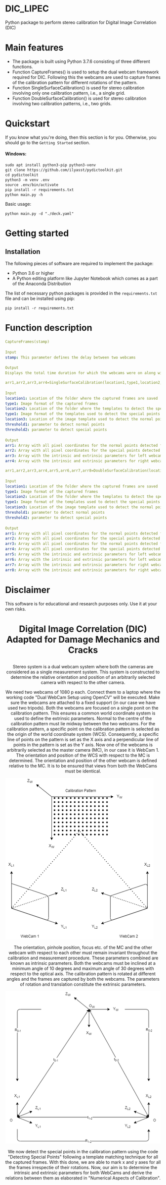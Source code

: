 # DIC_LIPEC
Python package to perform stereo calibration for Digital Image Correlation (DIC)

# Main features

* The package is built using Python 3.7.6 consisting of three different functions.
* Function CaptureFrames() is used to setup the dual webcam framework required for DIC. Following this the webcams are used to capture frames of the calibration pattern for different rotations of the pattern.
* Function SingleSurfaceCalibration() is used for stereo calibration involving only one calibration pattern, i.e., a single grid.
* Function DoubleSurfaceCalibration() is used for stereo calibration involving two calibration patterns, i.e., two grids.

# Quickstart

If you know what you're doing, then this section is for you. Otherwise, you should go to the `Getting Started` section.

#### Windows:

```
sudo apt install python3-pip python3-venv
git clone https://github.com/ilyasst/pydictoolkit.git
cd pydictoolkit
python3 -m venv .env
source .env/bin/activate
pip install -r requirements.txt
python main.py -h
```

Basic usage:
```
python main.py -d "./deck.yaml"
```

# Getting started

## Installation

The following pieces of software are required to implement the package:

* Python 3.6 or higher
* A Python editing platform like Jupyter Notebook which comes as a part of the Anaconda Distribution

The list of necessary python packages is provided in the `requirements.txt` file and can be installed using pip:
```
pip install -r requirements.txt
```
# Function description
```yaml
CaptureFrames(stamp)

Input
stamp: This parameter defines the delay between two webcams

Output
Displays the total time duration for which the webcams were on along with their time stamp along with the total number of frames captured by both webcams. Besides, with the user permission, the functions saves all the captured frames in the C drive of the devicebeing used. Images are saved in by the names xxxxx_y where xxxxx represents the frame number while y is 1 if the frame is captured by the left webcam and 0 for right webcam.

```
```yaml
arr1,arr2,arr3,arr4=SingleSurfaceCalibration(location1,type1,location2,type2,location3,threshold1,threshold2)

Input
location1: Location of the folder where the captured frames are saved
type1: Image format of the captured frames
location2: Location of the folder where the templates to detect the special points are saved
type1: Image format of the templates used to detect the special points
location3: Location of the image template used to detect the normal points
threshold1: parameter to detect normal points
threshold2: parameter to detect special points

Output
arr1: Array with all pixel coordinates for the normal points detected for all frames
arr2: Array with all pixel coordinates for the special points detected for all frames
arr3: Array with the intrinsic and extrinsic parameters for left webcam
arr4: Array with the intrinsic and extrinsic parameters for right webcam

```

```yaml
arr1,arr2,arr3,arr4,arr5,arr6,arr7,arr8=DoubleSurfaceCalibration(location1,type1,location2,type2,location3,threshold1,threshold2)

Input
location1: Location of the folder where the captured frames are saved
type1: Image format of the captured frames
location2: Location of the folder where the templates to detect the special points are saved
type1: Image format of the templates used to detect the special points
location3: Location of the image template used to detect the normal points
threshold1: parameter to detect normal points
threshold2: parameter to detect special points

Output
arr1: Array with all pixel coordinates for the normal points detected for grid 1 for all frames
arr2: Array with all pixel coordinates for the special points detected for grid 2 for all frames
arr3: Array with all pixel coordinates for the normal points detected for grid 1 for all frames
arr4: Array with all pixel coordinates for the special points detected for grid 2 for all frames
arr5: Array with the intrinsic and extrinsic parameters for left webcam for grid 1
arr6: Array with the intrinsic and extrinsic parameters for left webcam for grid 2
arr7: Array with the intrinsic and extrinsic parameters for right webcam for grid 1
arr8: Array with the intrinsic and extrinsic parameters for right webcam for grid 2

```


# Disclaimer

This software is for educational and research purposes only. Use it at your own risks.

















# <p align="center">Digital Image Correlation (DIC) Adapted for Damage Mechanics and Cracks</p>

<p align="center">
Stereo system is a dual webcam system where both the cameras are considered as a single measurement system. This system is constructed to determine the relative orientation and position of an arbitrarily selected camera with respect to the other camera.
</p>

<p align="center">
We need two webcams of 1080 p each. Connect them to a laptop where the working code "Dual WebCam Setup using OpenCV" will be executed. Make sure the webcams are attached to a fixed support (in our case we have used two tripods). Both the webcams are focused on a single ponit on the calibration pattern. This ensures a common world coordinate system is used to define the extrinsic parameters. Normal to the centre of the calibration pattern must lie midway between the two webcams. For the calibration pattern, a specific point on the calibration pattern is selected as the origin of the world coordinate system (WCS). Consequently, a specific line of points on the pattern is set as the X axis and a perpendicular line of points in the pattern is set as the Y axis. Now one of the webcams is arbitrarily selected as the master camera (MC), in our case it is WebCam 1. The orientation and position of the WCS with respect to the MC is determined. The orientation and position of the other webcam is defined relative to the MC. It is to be ensured that views from both the WebCams must be identical.
</p>

![Focus of WebCams](https://github.com/stochasticmaterialism/Digital-Image-Correlation-DIC-/blob/main/Images/Focus%20of%20WebCams.png?raw=true)  

<p align="center">
The orientation, pinhole position, focus etc. of the MC and the other webcam with respect to each other must remain invariant throughout the calibration and measurement procedure. These parameters combined are known as intrinsic parameters. Both the webcams must be inclined at a minimum angle of 10 degrees and maximum angle of 30 degrees with respect to the optical axis. The calibration pattern is rotated at different angles and the frames are captured by both the webcams. The parameters of rotation and translation constitute the extrinsic parameters.
</p>

![Extrinsic Parameters](https://github.com/stochasticmaterialism/Digital-Image-Correlation-DIC-/blob/main/Images/Extrinsic%20Parameters.png?raw=true)

<p align="center">
We now detect the special points in the calibration pattern using the code "Detecting Special Points" following a template matching technique for all the captured frames. With this done, we are able to mark x and y axes for all the frames irrespectie of their rotations. Now, our aim is to determine the intrinsic and extrinsic parameters for both WebCams and derive the relations between them as elaborated in "Numerical Aspects of Calibration".
</p>
